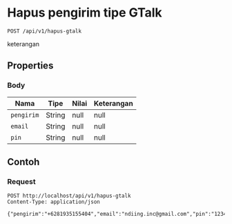 # Hapus pengirim tipe GTalk
```http
POST /api/v1/hapus-gtalk
```
keterangan
## Properties
### Body
Nama | Tipe | Nilai | Keterangan
--- | --- | --- | ---
<code>pengirim</code> | String | null | null
<code>email</code> | String | null | null
<code>pin</code> | String | null | null
## Contoh
### Request
```http
POST http://localhost/api/v1/hapus-gtalk
Content-Type: application/json

{"pengirim":"+6281935155404","email":"ndiing.inc@gmail.com","pin":"1234"}


```
